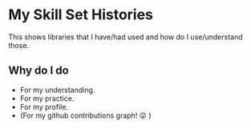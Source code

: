 # My Skill Set Histories
This shows libraries that I have/had used and how do I use/understand those.  

## Why do I do
- For my understanding.
- For my practice.
- For my profile.
- (For my github contributions graph! :stuck_out_tongue_winking_eye: )
